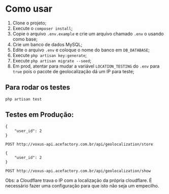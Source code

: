 # Como usar
1. Clone o projeto;
2. Execute o `composer install`;
3. Copie o arquivo `.env.example` e crie um arquivo chamado `.env` o usando como base;
4. Crie um banco de dados MySQL;
5. Edite o arquivo `.env` e coloque o nome do banco em `DB_DATABASE`;
6. Execute `php artisan key:generate`;
7. Execute `php artisan migrate --seed`;
8. Em prod, atentar para mudar a variável `LOCATION_TESTING` do `.env` para `true` pois o pacote de geolocalização dá um IP para teste;

## Para rodar os testes
`php artisan test`

## Testes em Produção:
```
{
	"user_id": 2
}

POST http://voxus-api.acefactory.com.br/api/geolocalization/store
```

```
{
	"user_id": 2
}

POST http://voxus-api.acefactory.com.br/api/geolocalization/show
```

Obs: a Cloudflare trava o IP com a localização da própria cloudflare. É necessário fazer uma configuração para que isto não seja um empecilho.
